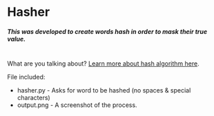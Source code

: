 # Hasher
##### This was developed to create words hash in order to mask their true value.

\
What are you talking about? [Learn more about hash algorithm here](https://www.youtube.com/watch?v=b4b8ktEV4Bg).


File included:

-    hasher.py - Asks for word to be hashed (no spaces & special characters)
-    output.png - A screenshot of the process.
